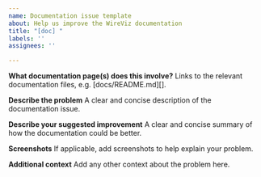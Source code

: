 ```yaml
---
name: Documentation issue template
about: Help us improve the WireViz documentation
title: "[doc] "
labels: ''
assignees: ''

---
```

<!-- Please add a brief summary of your issue to the title above, after the
     "[doc]" prefix -->

**What documentation page(s) does this involve?**
Links to the relevant documentation files, e.g. [docs/README.md][].

**Describe the problem**
A clear and concise description of the documentation issue.

**Describe your suggested improvement**
A clear and concise summary of how the documentation could be better.

**Screenshots**
If applicable, add screenshots to help explain your problem.

**Additional context**
Add any other context about the problem here.

